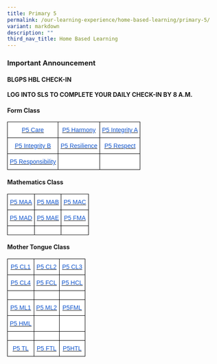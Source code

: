 ```yaml
---
title: Primary 5
permalink: /our-learning-experience/home-based-learning/primary-5/
variant: markdown
description: ""
third_nav_title: Home Based Learning
---
```

### Important&nbsp;Announcement

#### BLGPS HBL CHECK-IN

**LOG INTO SLS TO COMPLETE YOUR DAILY CHECK-IN BY 8 A.M.**

#### Form Class

<style type="text/css">
.tg  {border-collapse:collapse;border-spacing:0;}
.tg td{border-color:black;border-style:solid;border-width:1px;font-family:Arial, sans-serif;font-size:14px;
  overflow:hidden;padding:10px 5px;word-break:normal;}
.tg th{border-color:black;border-style:solid;border-width:1px;font-family:Arial, sans-serif;font-size:14px;
  font-weight:normal;overflow:hidden;padding:10px 5px;word-break:normal;}
.tg .tg-db9x{background-color:#FFF;color:#15C;text-align:center;text-decoration:underline;vertical-align:top}
.tg .tg-ktyi{background-color:#FFF;text-align:left;vertical-align:top}
</style>
<table class="tg">
<thead>
  <tr>
    <th class="tg-db9x"><a href="https://docs.google.com/document/d/1brIV20GSPHzRhb4einMbtu6fWra1xMoH/edit"><span style="color:#15C;background-color:transparent">P5 Care</span></a></th>
    <th class="tg-db9x"><a href="https://docs.google.com/document/d/1ABzxFykJzocnKQtxhH-6m2LW-nRLBfsB/edit"><span style="color:#15C;background-color:transparent">P5 Harmony</span></a></th>
    <th class="tg-db9x"><a href="https://docs.google.com/document/d/1axG_TP8ialFVai9LoLQSKi-ZIcm6R5PT/edit?usp=sharing&amp;ouid=105417872371350287373&amp;rtpof=true&amp;sd=true"><span style="color:#15C;background-color:transparent">P5 Integrity A</span></a></th>
  </tr>
</thead>
<tbody>
  <tr>
    <td class="tg-db9x"><a href="https://docs.google.com/document/d/18znywJreDfAoFVAQ9V90JSDtrnr-o1iw/edit"><span style="color:#15C;background-color:transparent">P5 Integrity B</span></a></td>
    <td class="tg-db9x"><a href="https://docs.google.com/document/d/1MNYJXHdO6kE6I78JG_B-WUaQam6Vaiqe/edit?usp=sharing&amp;ouid=105417872371350287373&amp;rtpof=true&amp;sd=true"><span style="color:#15C;background-color:transparent">P5 Resilience</span></a></td>
    <td class="tg-db9x"><a href="https://docs.google.com/document/d/1DSSXso6fyqPbwwJSmHZvEfDlPDb_YBwk/edit?usp=sharing&amp;ouid=105417872371350287373&amp;rtpof=true&amp;sd=true"><span style="color:#15C;background-color:transparent">P5 Respect</span></a></td>
  </tr>
  <tr>
    <td class="tg-db9x"><a href="https://docs.google.com/document/d/17g2dnG8OigUFSFrhEHQ9_vA3LNdvD9Rn/edit?usp=sharing&amp;ouid=105417872371350287373&amp;rtpof=true&amp;sd=true"><span style="color:#15C;background-color:transparent">P5 Responsibility</span></a></td>
    <td class="tg-ktyi"></td>
    <td class="tg-ktyi"></td>
  </tr>
</tbody>
</table>

#### Mathematics Class


<style type="text/css">
.tg  {border-collapse:collapse;border-spacing:0;}
.tg td{border-color:black;border-style:solid;border-width:1px;font-family:Arial, sans-serif;font-size:14px;
  overflow:hidden;padding:10px 5px;word-break:normal;}
.tg th{border-color:black;border-style:solid;border-width:1px;font-family:Arial, sans-serif;font-size:14px;
  font-weight:normal;overflow:hidden;padding:10px 5px;word-break:normal;}
.tg .tg-db9x{background-color:#FFF;color:#15C;text-align:center;text-decoration:underline;vertical-align:top}
.tg .tg-ktyi{background-color:#FFF;text-align:left;vertical-align:top}
</style>
<table class="tg">
<thead>
  <tr>
    <th class="tg-db9x"><a href="https://docs.google.com/document/d/1s77z_5OOjhqyr-KelD-ppNbWO1baBpAI/edit?usp=sharing&amp;ouid=105417872371350287373&amp;rtpof=true&amp;sd=true"><span style="color:#15C;background-color:transparent">P5 MAA</span></a></th>
    <th class="tg-db9x"><a href="https://docs.google.com/document/d/1EDeTOnN4ZWogh7QHquVJ6-s-RdGE10xQ/edit"><span style="color:#15C;background-color:transparent">P5 MAB</span></a></th>
    <th class="tg-db9x"><a href="https://docs.google.com/document/d/1_8WeNoFxKoh86RI2KhR3GhiIU6h-qXjG/edit?usp=sharing&amp;ouid=105417872371350287373&amp;rtpof=true&amp;sd=true"><span style="color:#15C;background-color:transparent">P5 MAC</span></a></th>
  </tr>
</thead>
<tbody>
  <tr>
    <td class="tg-db9x"><a href="https://docs.google.com/document/d/1IZGZ7ZIHmV2xvl7Lf8Uzgypb3Pl0PcVr/edit"><span style="color:#15C;background-color:transparent">P5 MAD</span></a></td>
    <td class="tg-db9x"><a href="https://docs.google.com/document/d/1BAUyUTllCtqr_G0h4xsp81XsbSSjz-W_/edit?usp=sharing&amp;ouid=105417872371350287373&amp;rtpof=true&amp;sd=true"><span style="color:#15C;background-color:transparent">P5 MAE</span></a></td>
    <td class="tg-db9x"><a href="https://docs.google.com/document/d/1yN4yYFJvH7WeXsky-70dXdxSkjCujujX/edit"><span style="color:#15C;background-color:transparent">P5 FMA</span></a></td>
  </tr>
  <tr>
    <td class="tg-ktyi"></td>
    <td class="tg-ktyi"></td>
    <td class="tg-ktyi"></td>
  </tr>
  <tr>
  </tr>
</tbody>
</table>

#### Mother Tongue Class


<style type="text/css">
.tg  {border-collapse:collapse;border-spacing:0;}
.tg td{border-color:black;border-style:solid;border-width:1px;font-family:Arial, sans-serif;font-size:14px;
  overflow:hidden;padding:10px 5px;word-break:normal;}
.tg th{border-color:black;border-style:solid;border-width:1px;font-family:Arial, sans-serif;font-size:14px;
  font-weight:normal;overflow:hidden;padding:10px 5px;word-break:normal;}
.tg .tg-db9x{background-color:#FFF;color:#15C;text-align:center;text-decoration:underline;vertical-align:top}
.tg .tg-ktyi{background-color:#FFF;text-align:left;vertical-align:top}
</style>
<table class="tg">
<thead>
  <tr>
    <th class="tg-db9x"><a href="https://docs.google.com/document/d/1bxf33kbMBQSChTdD0KDExFj9ldtLtlza/edit"><span style="color:#15C;background-color:transparent">P5 CL1</span></a></th>
    <th class="tg-db9x"><a href="https://docs.google.com/document/d/1CY4eka9-9z-AJ5fhzd4OC1LBC9QhoB8U/edit"><span style="color:#15C;background-color:transparent">P5 CL2</span></a></th>
    <th class="tg-db9x"><a href="https://docs.google.com/document/d/1THnaLlZv2lglB1Uq9kP7hHHFjqjizF1a/edit"><span style="color:#15C;background-color:transparent">P5 CL3</span></a></th>
  </tr>
</thead>
<tbody>
  <tr>
    <td class="tg-db9x"><a href="https://docs.google.com/document/d/1tFAb4_lIArka-EwYtOEC6bucYlvoQDUx/edit?usp=sharing&amp;ouid=105417872371350287373&amp;rtpof=true&amp;sd=true"><span style="color:#15C;background-color:transparent">P5 CL4</span></a></td>
    <td class="tg-db9x"><a href="https://docs.google.com/document/d/1oGKhObJ49nuIqur36T4ORvm5ee_JqBVn/edit?usp=sharing&amp;ouid=105417872371350287373&amp;rtpof=true&amp;sd=true"><span style="color:#15C;background-color:transparent">P5 FCL</span></a></td>
    <td class="tg-db9x"><a href="https://docs.google.com/document/d/1ukO5w9FmsqiCNk2LisVMbG1qZKd6NnwN/edit"><span style="color:#15C;background-color:transparent">P5 HCL</span></a></td>
  </tr>
  <tr>
    <td class="tg-ktyi"></td>
    <td class="tg-ktyi"></td>
    <td class="tg-ktyi"></td>
  </tr>
  <tr>
    <td class="tg-db9x"><a href="https://docs.google.com/document/d/17Q19OkLjidPZAxYaOplStaB6uuisdlKE/edit"><span style="color:#15C;background-color:transparent">P5 ML1</span></a></td>
    <td class="tg-db9x"><a href="https://docs.google.com/document/d/1YgjfM6Jn0f_pixKMa9Dm9C2nLf1E7CK-/edit?usp=sharing&amp;ouid=105417872371350287373&amp;rtpof=true&amp;sd=true"><span style="color:#15C;background-color:transparent">P5 ML2</span></a></td>
    <td class="tg-db9x"><a href="https://docs.google.com/document/d/1pWsVM3xbV4H8fkGOLIq-UseQGL1bqnL8/edit"><span style="color:#15C;background-color:transparent">P5FML</span></a></td>
  </tr>
  <tr>
    <td class="tg-db9x"><a href="https://docs.google.com/document/d/14Chn1gvHtz4zISod3SbYdLoM9uulMePD/edit"><span style="color:#15C;background-color:transparent">P5 HML</span></a></td>
    <td class="tg-ktyi"></td>
    <td class="tg-ktyi"></td>
  </tr>
  <tr>
    <td class="tg-ktyi"></td>
    <td class="tg-ktyi"></td>
    <td class="tg-ktyi"></td>
  </tr>
  <tr>
    <td class="tg-db9x"><a href="https://docs.google.com/document/d/1-JXaJ9AF6-JyMueCztMhi3IS5UKJsCST/edit"><span style="color:#15C;background-color:transparent">P5 TL</span></a></td>
    <td class="tg-db9x"><a href="https://docs.google.com/document/d/1hxpJhQBmu0yWFLOSCJrJJlS09CyWwoLo/edit"><span style="color:#15C;background-color:transparent">P5 FTL</span></a></td>
    <td class="tg-db9x"><a href="https://docs.google.com/document/d/18nZcIPYcevf2VzpMxkgMOGF_qIKLOZoh/edit?usp=sharing&amp;ouid=105417872371350287373&amp;rtpof=true&amp;sd=true"><span style="color:#15C;background-color:transparent">P5HTL</span></a></td>
  </tr>
</tbody>
</table>